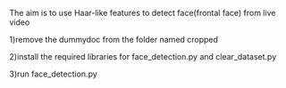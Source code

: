 The aim is to use Haar-like features to detect face(frontal face) from live video

1)remove the dummydoc from the folder named cropped

2)install the required libraries for face_detection.py and clear_dataset.py

3)run face_detection.py

